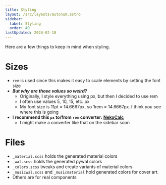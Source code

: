 ```yaml
---
title: Styling
layout: /src/layouts/autonum.astro
sidebar:
  label: Styling
  order: 40
lastUpdated: 2024-02-18
---
```


Here are a few things to keep in mind when styling.

# Sizes
- `rem` is used since this makes it easy to scale elements by setting the font size
- _**But why are those values so weird?**_
  - Originally, I style everything using px, but then I decided to use rem
  - I often use values 5, 10, 15, etc. px
  - My font size is 11pt = 14.6667px, so 1rem = 14.6667px. I think you see where this is going
- **I recommend this `px` to/from `rem` converter: [NekoCalc](https://nekocalc.com/px-to-rem-converter)**
  - I might make a converter like that on the sidebar soon

# Files
- `_material.scss` holds the generated material colors
- `_wal.scss` holds the generated pywal colors
- `_colors.scss` tweaks and create variants of material colors
- `_musicwal.scss` and `_musicmaterial` hold generated colors for cover art.
- Others are for real components
